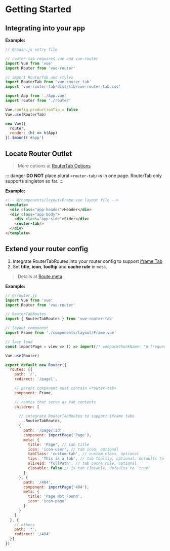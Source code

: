 
# Getting Started

## Integrating into your app

**Example:**

``` javascript {8,9,15}
// @/main.js entry file

// router-tab requires vue and vue-router
import Vue from 'vue'
import Router from 'vue-router'

// import RouterTab and styles
import RouterTab from 'vue-router-tab'
import 'vue-router-tab/dist/lib/vue-router-tab.css'

import App from './App.vue'
import router from './router'

Vue.config.productionTip = false
Vue.use(RouterTab)

new Vue({
  router,
  render: (h) => h(App)
}).$mount('#app')

```

## Locate Router Outlet

> More options at [RouterTab Options](../../api/README.md#routertab-配置参数)

::: danger
**DO NOT** place plural `<router-tab/>`s in one page. RouterTab only supports singleton so far.
:::

**Example:**

``` html {6}
<!-- @/components/layout/Frame.vue layout file -->
<template>
  <div class="app-header">Header</div>
  <div class="app-body">
    <div class="app-side">Sider</div>
    <router-tab/>
  </div>
</template>
```

## Extend your router config

1. Integrate RouterTabRoutes into your router config to support [iframe Tab](iframe.md)
2. Set **title**, **icon**, **tooltip** and **cache rule** in `meta`.

> Details at [Route.meta](../../api/README.md#route-meta-路由元信息)

**Example:**

``` javascript {6,9,22,25,28,33,34,35,36,37,38}
// @/router.js
import Vue from 'vue'
import Router from 'vue-router'

// RouterTabRoutes
import { RouterTabRoutes } from 'vue-router-tab'

// layout component
import Frame from './components/layout/Frame.vue'

// lazy load
const importPage = view => () => import(/* webpackChunkName: "p-[request]" */ `./views/${view}.vue`)

Vue.use(Router)

export default new Router({
  routes: [{
    path: '/',
    redirect: '/page1',

    // parent component must contain <router-tab>
    component: Frame,

    // routes that serve as tab contents
    children: [
      
      // integrate RouterTabRoutes to support iframe tabs
      ...RouterTabRoutes,
      {
        path: '/page/:id',
        component: importPage('Page'),
        meta: {
          title: 'Page', // tab title
          icon: 'icon-user', // tab icon, optional
          tabClass: 'custom-tab', // custom class, optional
          tips: 'This is a tab', // tab tooltip, optional. defaults to `meta.title`
          aliveId: 'fullPath', // tab cache rule, optional
          closable: false // is tab closable, defaults to `true`
        }
      }, {
        path: '/404',
        component: importPage('404'),
        meta: {
          title: 'Page Not Found',
          icon: 'icon-page'
        }
      }
    ]
  }, {
    // others
    path: '*',
    redirect: '/404'
  }]
})
```
